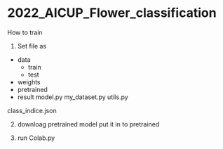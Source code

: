 # 2022_AICUP_Flower_classification

How to train
1. Set file as
  + data
      + train
      + test
  + weights
  + pretrained
  + result
  model.py
  my_dataset.py
  utils.py
  
  class_indice.json

2. downloag pretrained model put it in to pretrained

3. run Colab.py
